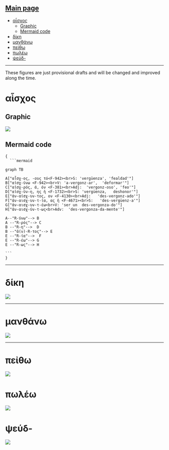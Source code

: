 [Main page](README.md)
---
- [αἶσχος](#αἶσχος)
  - [Graphic](#graphic)
  - [Mermaid code](#mermaid-code)
- [δίκη](#δίκη)
- [μανθάνω](#μανθάνω)
- [πεἰθω](#πεἰθω)
- [πωλέω](#πωλέω)
- [ψεύδ-](#ψεύδ-)

---
These figures are just provisional drafts and will be changed and improved along the time.
# αἶσχος

## Graphic

![](WordFamilies/aischos.svg)

## Mermaid code

~~~
{
  ```mermaid

graph TB

A["αἶσχ-ος, -ους τό<F-942><br>S: 'vergüenza', 'fealdad'"]  
B["αἰσχ-ύνω <F-942><br>V: 'a-vergonz-ar',  'deformar'"]
C["αἰσχ-ρός, ά, όν <F-381><br>Adj:  'vergonz-oso', 'feo'"]
D["αἰσχ-ύν-η, ης ἡ <F-1732><br>S: 'vergüenza,   deshonor'"]
E["ἀν-αίσχ-υν-τος, ον <F-4130><br>Adj:   'des-vergonz-ado'"]
F["ἀν-αισχ-υν-τ-ία, ας ἡ <F-4671><br>S:   'des-vergüenz-a'"]
G["ἀν-αισχ-υν-τ-έω<br>V: 'ser un  des-vergonza-do'"]
H["ἀν-αισχ-ύν-τ-ως<br>Adv:  'des-vergonza-da-mente'"]

A--"R-ύνω"--> B
A --"R-ρός"--> C
B --"R-η"-->  D
B --"ἀ(ν)-R-τος"--> E
E --"R-ία"-->  F
E --"R-έω"--> G
E --"R-ως"--> H

``` 
}
~~~

---

# δίκη

![](WordFamilies/Dikh.svg)

---

# μανθάνω

![](WordFamilies/manthanw.svg)

---

# πεἰθω

![](Images/Peitho_Colores_02.svg)

# πωλέω

![](WordFamilies/pwlew.svg)


# ψεύδ-

![](WordFamilies/pseudw.svg)
